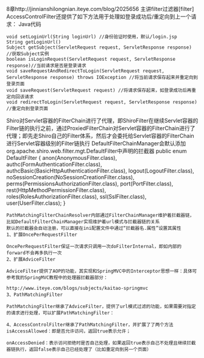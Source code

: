 8章http://jinnianshilongnian.iteye.com/blog/2025656
主讲filter过滤器[filter]
AccessControlFilter还提供了如下方法用于处理如登录成功后/重定向到上一个请求：
Java代码

    void setLoginUrl(String loginUrl) //身份验证时使用，默认/login.jsp
    String getLoginUrl()
    Subject getSubject(ServletRequest request, ServletResponse response) //获取Subject实例
    boolean isLoginRequest(ServletRequest request, ServletResponse response)//当前请求是否是登录请求
    void saveRequestAndRedirectToLogin(ServletRequest request, ServletResponse response) throws IOException //将当前请求保存起来并重定向到登录页面
    void saveRequest(ServletRequest request) //将请求保存起来，如登录成功后再重定向回该请求
    void redirectToLogin(ServletRequest request, ServletResponse response) //重定向到登录页面

Shiro对Servlet容器的FilterChain进行了代理，即ShiroFilter在继续Servlet容器的Filter链的执行之前，通过ProxiedFilterChain对Servlet容器的FilterChain进行了代理；即先走Shiro自己的Filter体系，然后才会委托给Servlet容器的FilterChain进行Servlet容器级别的Filter链执行
DefaultFilterChainManager会默认添加org.apache.shiro.web.filter.mgt.DefaultFilter中声明的拦截器
    public enum DefaultFilter {
        anon(AnonymousFilter.class),
        authc(FormAuthenticationFilter.class),
        authcBasic(BasicHttpAuthenticationFilter.class),
        logout(LogoutFilter.class),
        noSessionCreation(NoSessionCreationFilter.class),
        perms(PermissionsAuthorizationFilter.class),
        port(PortFilter.class),
        rest(HttpMethodPermissionFilter.class),
        roles(RolesAuthorizationFilter.class),
        ssl(SslFilter.class),
        user(UserFilter.class);
    }

    PathMatchingFilterChainResolver内部通过FilterChainManager维护着拦截器链，比如DefaultFilterChainManager实现维护着url模式与拦截器链的关系
    默认的拦截器会自动注册，可以直接在ini配置文件中通过“拦截器名.属性”设置其属性
    1、扩展OncePerRequestFilter

    OncePerRequestFilter保证一次请求只调用一次doFilterInternal，即如内部的forward不会再多执行一次
    2、扩展AdviceFilter

    AdviceFilter提供了AOP的功能，其实现和SpringMVC中的Interceptor思想一样：具体可参考我的SpringMVC教程中的处理器拦截器部分：

    http://www.iteye.com/blogs/subjects/kaitao-springmvc
    3、PathMatchingFilter

    PathMatchingFilter继承了AdviceFilter，提供了url模式过滤的功能，如果需要对指定的请求进行处理，可以扩展PathMatchingFilter：

    4、AccessControlFilter继承了PathMatchingFilter，并扩展了了两个方法
    isAccessAllowed：即是否允许访问，返回true表示允许；

    onAccessDenied：表示访问拒绝时是否自己处理，如果返回true表示自己不处理且继续拦截器链执行，返回false表示自己已经处理了（比如重定向到另一个页面）